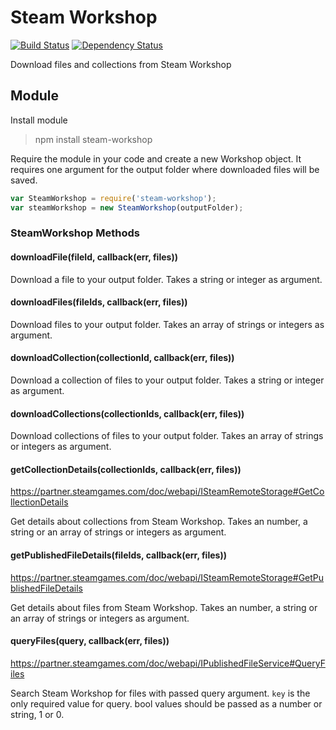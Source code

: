 # Steam Workshop

[![Build Status](https://travis-ci.org/Dahlgren/node-steam-workshop.svg)](http://travis-ci.org/Dahlgren/node-steam-workshop)
[![Dependency Status](https://david-dm.org/Dahlgren/node-steam-workshop.png)](https://david-dm.org/Dahlgren/node-steam-workshop)

Download files and collections from Steam Workshop

## Module

Install module

> npm install steam-workshop

Require the module in your code and create a new Workshop object.
It requires one argument for the output folder where downloaded files will be saved.

```javascript
var SteamWorkshop = require('steam-workshop');
var steamWorkshop = new SteamWorkshop(outputFolder);
```

### SteamWorkshop Methods

#### downloadFile(fileId, callback(err, files))

Download a file to your output folder.
Takes a string or integer as argument.

#### downloadFiles(fileIds, callback(err, files))

Download files to your output folder.
Takes an array of strings or integers as argument.

#### downloadCollection(collectionId, callback(err, files))

Download a collection of files to your output folder.
Takes a string or integer as argument.

#### downloadCollections(collectionIds, callback(err, files))

Download collections of files to your output folder.
Takes an array of strings or integers as argument.

#### getCollectionDetails(collectionIds, callback(err, files))

https://partner.steamgames.com/doc/webapi/ISteamRemoteStorage#GetCollectionDetails

Get details about collections from Steam Workshop.
Takes an number, a string or an array of strings or integers as argument.

#### getPublishedFileDetails(fileIds, callback(err, files))

https://partner.steamgames.com/doc/webapi/ISteamRemoteStorage#GetPublishedFileDetails

Get details about files from Steam Workshop.
Takes an number, a string or an array of strings or integers as argument.

#### queryFiles(query, callback(err, files))

https://partner.steamgames.com/doc/webapi/IPublishedFileService#QueryFiles

Search Steam Workshop for files with passed query argument.
`key` is the only required value for query.
bool values should be passed as a number or string, 1 or 0.
